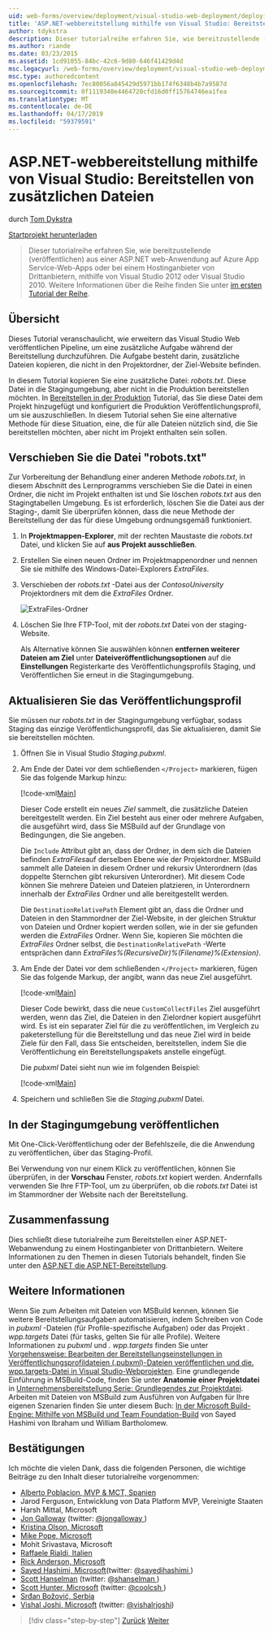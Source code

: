 ```yaml
---
uid: web-forms/overview/deployment/visual-studio-web-deployment/deploying-extra-files
title: 'ASP.NET-webbereitstellung mithilfe von Visual Studio: Bereitstellen von zusätzlichen Dateien | Microsoft-Dokumentation'
author: tdykstra
description: Dieser tutorialreihe erfahren Sie, wie bereitzustellende (veröffentlichen) aus einer ASP.NET web-Anwendung auf Azure App Service-Web-Apps oder bei einem Hostinganbieter von Drittanbietern, indem Warnungsprovider...
ms.author: riande
ms.date: 03/23/2015
ms.assetid: 1cd91055-84bc-42c6-9d80-646f41429d4d
msc.legacyurl: /web-forms/overview/deployment/visual-studio-web-deployment/deploying-extra-files
msc.type: authoredcontent
ms.openlocfilehash: 7ec80056a845429d5971bb174f6348b4b7a9587d
ms.sourcegitcommit: 0f1119340e4464720cfd16d0ff15764746ea1fea
ms.translationtype: MT
ms.contentlocale: de-DE
ms.lasthandoff: 04/17/2019
ms.locfileid: "59379591"
---
```

# <a name="aspnet-web-deployment-using-visual-studio-deploying-extra-files"></a>ASP.NET-webbereitstellung mithilfe von Visual Studio: Bereitstellen von zusätzlichen Dateien

durch [Tom Dykstra](https://github.com/tdykstra)

[Startprojekt herunterladen](http://go.microsoft.com/fwlink/p/?LinkId=282627)

> Dieser tutorialreihe erfahren Sie, wie bereitzustellende (veröffentlichen) aus einer ASP.NET web-Anwendung auf Azure App Service-Web-Apps oder bei einem Hostinganbieter von Drittanbietern, mithilfe von Visual Studio 2012 oder Visual Studio 2010. Weitere Informationen über die Reihe finden Sie unter [im ersten Tutorial der Reihe](introduction.md).


## <a name="overview"></a>Übersicht

Dieses Tutorial veranschaulicht, wie erweitern das Visual Studio Web veröffentlichen Pipeline, um eine zusätzliche Aufgabe während der Bereitstellung durchzuführen. Die Aufgabe besteht darin, zusätzliche Dateien kopieren, die nicht in den Projektordner, der Ziel-Website befinden.

In diesem Tutorial kopieren Sie eine zusätzliche Datei: *robots.txt*. Diese Datei in die Stagingumgebung, aber nicht in die Produktion bereitstellen möchten. In [Bereitstellen in der Produktion](deploying-to-production.md) Tutorial, das Sie diese Datei dem Projekt hinzugefügt und konfiguriert die Produktion Veröffentlichungsprofil, um sie auszuschließen. In diesem Tutorial sehen Sie eine alternative Methode für diese Situation, eine, die für alle Dateien nützlich sind, die Sie bereitstellen möchten, aber nicht im Projekt enthalten sein sollen.

## <a name="move-the-robotstxt-file"></a>Verschieben Sie die Datei "robots.txt"

Zur Vorbereitung der Behandlung einer anderen Methode *robots.txt*, in diesem Abschnitt des Lernprogramms verschieben Sie die Datei in einen Ordner, die nicht im Projekt enthalten ist und Sie löschen *robots.txt* aus den Stagingtabellen Umgebung. Es ist erforderlich, löschen Sie die Datei aus der Staging-, damit Sie überprüfen können, dass die neue Methode der Bereitstellung der das für diese Umgebung ordnungsgemäß funktioniert.

1. In **Projektmappen-Explorer**, mit der rechten Maustaste die *robots.txt* Datei, und klicken Sie auf **aus Projekt ausschließen**.
2. Erstellen Sie einen neuen Ordner im Projektmappenordner und nennen Sie sie mithilfe des Windows-Datei-Explorers *ExtraFiles*.
3. Verschieben der *robots.txt* -Datei aus der *ContosoUniversity* Projektordners mit dem die *ExtraFiles* Ordner.

    ![ExtraFiles-Ordner](deploying-extra-files/_static/image1.png)
4. Löschen Sie Ihre FTP-Tool, mit der *robots.txt* Datei von der staging-Website.

    Als Alternative können Sie auswählen können **entfernen weiterer Dateien am Ziel** unter **Dateiveröffentlichungsoptionen** auf die **Einstellungen** Registerkarte des Veröffentlichungsprofils Staging, und Veröffentlichen Sie erneut in die Stagingumgebung.

## <a name="update-the-publish-profile-file"></a>Aktualisieren Sie das Veröffentlichungsprofil

Sie müssen nur *robots.txt* in der Stagingumgebung verfügbar, sodass Staging das einzige Veröffentlichungsprofil, das Sie aktualisieren, damit Sie sie bereitstellen möchten.

1. Öffnen Sie in Visual Studio *Staging.pubxml*.
2. Am Ende der Datei vor dem schließenden `</Project>` markieren, fügen Sie das folgende Markup hinzu:

    [!code-xml[Main](deploying-extra-files/samples/sample1.xml)]

    Dieser Code erstellt ein neues *Ziel* sammelt, die zusätzliche Dateien bereitgestellt werden. Ein Ziel besteht aus einer oder mehrere Aufgaben, die ausgeführt wird, dass Sie MSBuild auf der Grundlage von Bedingungen, die Sie angeben.

    Die `Include` Attribut gibt an, dass der Ordner, in dem sich die Dateien befinden *ExtraFiles*auf derselben Ebene wie der Projektordner. MSBuild sammelt alle Dateien in diesem Ordner und rekursiv Unterordnern (das doppelte Sternchen gibt rekursiven Unterordner). Mit diesem Code können Sie mehrere Dateien und Dateien platzieren, in Unterordnern innerhalb der *ExtraFiles* Ordner und alle bereitgestellt werden.

    Die `DestinationRelativePath` Element gibt an, dass die Ordner und Dateien in den Stammordner der Ziel-Website, in der gleichen Struktur von Dateien und Ordner kopiert werden sollen, wie in der sie gefunden werden die *ExtraFiles* Ordner. Wenn Sie, kopieren Sie möchten die *ExtraFiles* Ordner selbst, die `DestinationRelativePath` -Werte entsprächen dann *ExtraFiles\%(RecursiveDir)%(Filename)%(Extension)*.
3. Am Ende der Datei vor dem schließenden `</Project>` markieren, fügen Sie das folgende Markup, der angibt, wann das neue Ziel ausgeführt.

    [!code-xml[Main](deploying-extra-files/samples/sample2.xml)]

    Dieser Code bewirkt, dass die neue `CustomCollectFiles` Ziel ausgeführt werden, wenn das Ziel, die Dateien in den Zielordner kopiert ausgeführt wird. Es ist ein separater Ziel für die zu veröffentlichen, im Vergleich zu paketerstellung für die Bereitstellung und das neue Ziel wird in beide Ziele für den Fall, dass Sie entscheiden, bereitstellen, indem Sie die Veröffentlichung ein Bereitstellungspakets anstelle eingefügt.

    Die *pubxml* Datei sieht nun wie im folgenden Beispiel:

    [!code-xml[Main](deploying-extra-files/samples/sample3.xml?highlight=53-71)]
4. Speichern und schließen Sie die *Staging.pubxml* Datei.

## <a name="publish-to-staging"></a>In der Stagingumgebung veröffentlichen

Mit One-Click-Veröffentlichung oder der Befehlszeile, die die Anwendung zu veröffentlichen, über das Staging-Profil.

Bei Verwendung von nur einem Klick zu veröffentlichen, können Sie überprüfen, in der **Vorschau** Fenster, *robots.txt* kopiert werden. Andernfalls verwenden Sie Ihre FTP-Tool, um zu überprüfen, ob die *robots.txt* Datei ist im Stammordner der Website nach der Bereitstellung.

## <a name="summary"></a>Zusammenfassung

Dies schließt diese tutorialreihe zum Bereitstellen einer ASP.NET-Webanwendung zu einem Hostinganbieter von Drittanbietern. Weitere Informationen zu den Themen in diesen Tutorials behandelt, finden Sie unter den [ASP.NET die ASP.NET-Bereitstellung](https://go.microsoft.com/fwlink/p/?LinkId=282413).

## <a name="more-information"></a>Weitere Informationen

Wenn Sie zum Arbeiten mit Dateien von MSBuild kennen, können Sie weitere Bereitstellungsaufgaben automatisieren, indem Schreiben von Code in *pubxml* -Dateien (für Profile-spezifische Aufgaben) oder das Projekt *. wpp.targets* Datei (für tasks, gelten Sie für alle Profile). Weitere Informationen zu *pubxml* und *. wpp.targets* finden Sie unter [Vorgehensweise: Bearbeiten der Bereitstellungseinstellungen in Veröffentlichungsprofildateien (.pubxml)-Dateien veröffentlichen und die. wpp.targets-Datei in Visual Studio-Webprojekten](https://msdn.microsoft.com/library/ff398069). Eine grundlegende Einführung in MSBuild-Code, finden Sie unter **Anatomie einer Projektdatei** in [Unternehmensbereitstellung Serie: Grundlegendes zur Projektdatei](../web-deployment-in-the-enterprise/understanding-the-project-file.md). Arbeiten mit Dateien von MSBuild zum Ausführen von Aufgaben für Ihre eigenen Szenarien finden Sie unter diesem Buch: [In der Microsoft Build-Engine: Mithilfe von MSBuild und Team Foundation-Build](http://msbuildbook.com) von Sayed Hashimi von Ibraham und William Bartholomew.

## <a name="acknowledgements"></a>Bestätigungen

Ich möchte die vielen Dank, dass die folgenden Personen, die wichtige Beiträge zu den Inhalt dieser tutorialreihe vorgenommen:

- [Alberto Poblacion, MVP &amp; MCT, Spanien](https://mvp.microsoft.com/mvp/Alberto%20Poblacion%20Bolano-36772)
- Jarod Ferguson, Entwicklung von Data Platform MVP, Vereinigte Staaten
- Harsh Mittal, Microsoft
- [Jon Galloway](https://weblogs.asp.net/jgalloway) (twitter: [ @jongalloway ](http://twitter.com/jongalloway))
- [Kristina Olson, Microsoft](https://blogs.iis.net/krolson/default.aspx)
- [Mike Pope, Microsoft](http://www.mikepope.com/blog/DisplayBlog.aspx)
- Mohit Srivastava, Microsoft
- [Raffaele Rialdi, Italien](http://www.iamraf.net/)
- [Rick Anderson, Microsoft](https://blogs.msdn.com/b/rickandy/)
- [Sayed Hashimi, Microsoft](http://sedodream.com/default.aspx)(twitter: [ @sayedihashimi ](http://twitter.com/sayedihashimi))
- [Scott Hanselman](http://www.hanselman.com/blog/) (twitter: [ @shanselman ](http://twitter.com/shanselman))
- [Scott Hunter, Microsoft](https://blogs.msdn.com/b/scothu/) (twitter: [ @coolcsh ](http://twitter.com/coolcsh))
- [Srđan Božović, Serbia](http://msforge.net/blogs/zmajcek/)
- [Vishal Joshi, Microsoft](http://vishaljoshi.blogspot.com/) (twitter: [@vishalrjoshi](http://twitter.com/vishalrjoshi))

> [!div class="step-by-step"]
> [Zurück](command-line-deployment.md)
> [Weiter](troubleshooting.md)
